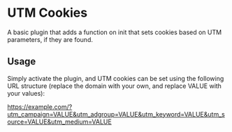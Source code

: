 # UTM Cookies #

A basic plugin that adds a function on init that sets cookies based on UTM parameters, if they are found.


## Usage ##

Simply activate the plugin, and UTM cookies can be set using the following URL structure (replace the domain with your own, and replace VALUE with your values):

https://example.com/?utm_campaign=VALUE&utm_adgroup=VALUE&utm_keyword=VALUE&utm_source=VALUE&utm_medium=VALUE